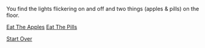 You find the lights flickering on and off and two things (apples & pills) on the floor.

[Eat The Apples](poisonous.md)
[Eat The Pills](teleport.md)

[Start Over](../README.md)
